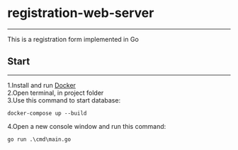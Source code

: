 # registration-web-server
___
This is a registration form implemented in Go

## Start
___

1.Install and run [Docker](https://www.docker.com/get-started)  
2.Open terminal, in project folder   
3.Use this command to start database:

````
docker-compose up --build
````

4.Open a new console window and run this command:

````
go run .\cmd\main.go
````